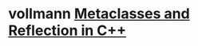 # vollmann [Metaclasses and Reflection in C++](http://www.vollmann.ch/en/pubs/meta/meta/meta.html)

